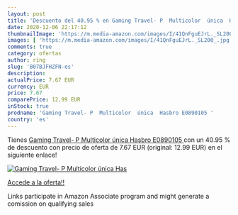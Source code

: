 ```yaml
---
layout: post
title: 'Descuento del 40.95 % en Gaming Travel- P  Multicolor  única  Has'
date: 2020-12-06 22:17:12
thumbnailImage: 'https://m.media-amazon.com/images/I/41QnFguEJrL._SL200_.jpg'
images: [ 'https://m.media-amazon.com/images/I/41QnFguEJrL._SL200_.jpg' ]
comments: true
category: ofertas
author: ring
slug: 'B07BJFHZFN-es'
description:
actualPrice: 7.67 EUR
currency: EUR
price: 7.67
comparePrice: 12.99 EUR
inStock: true
prodname: 'Gaming Travel- P  Multicolor  única  Hasbro E0890105 '
country: 'es'
---
```


Tienes [Gaming Travel- P  Multicolor  única  Hasbro E0890105 ](https://www.amazon.es/dp/B07BJFHZFN/?tag=tolees-21) con un 40.95 % de descuento con precio de oferta de 7.67 EUR (original: 12.99 EUR) en el siguiente enlace!

[![Gaming Travel- P  Multicolor  única  Has](https://m.media-amazon.com/images/I/41QnFguEJrL._SL200_.jpg)](https://www.amazon.es/dp/B07BJFHZFN/?tag=tolees-21)

[Accede a la oferta!!](https://www.amazon.es/dp/B07BJFHZFN/?tag=tolees-21)

Links participate in Amazon Associate program and might generate a comission on qualifying sales


